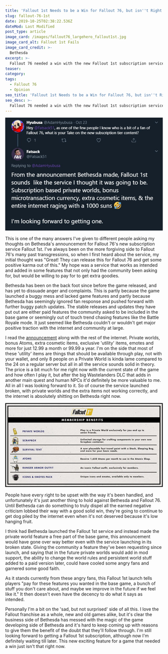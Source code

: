 ```yaml
---
title: 'Fallout 1st Needs to be a Win for Fallout 76, but isn''t Right Now'
slug: fallout-76-1st
date: 2019-10-25T02:38:22.536Z
dateMod: Last Modified
post_type: article
image_card: /images/fallout76_largehero_fallout1st.jpg
image_card_alt: Fallout 1st Fails
image_card_credit: >-
  Bethesda
excerpt: >-
  Fallout 76 needed a win with the new Fallout 1st subscription service, but the backlash seems to prove it wasn't.
teaser:
category:
tags:
  - Fallout 76
  - Opinion
seo_title: 'Fallout 1st Needs to be a Win for Fallout 76, but isn''t Right Now'
seo_desc: >-
  Fallout 76 needed a win with the new Fallout 1st subscription service, but the backlash seems to prove it wasn't. It's in my humble opinion that had Bethesda released the private world feature for free at launch, the whole service would have been much better received. Regardless I'm looking forward to getting Fallout 1st after the Wastelanders DLC comes out.
---
```

<section class="flex justify-center mb-4">
<a href="https://twitter.com/Fatsackfails/status/1187203536578367488" target="_blank"><img src="/images/twitter-grab-01.jpg" alt="tweet in where Fatsack answers a question about Fallout 76's Fallout 1st service"></a>
</section>

This is one of the many answers I've given to different people asking my thoughts on Bethesda's announcement for Fallout 76's new subscription service Fallout 1st. I've always been on the more forgiving side to Fallout 76's many past transgressions, so when I first heard about the service, my initial thought was "Great! They can release this for Fallout 76 and get some positive karma out of this." My hope was a service that works as intended and added in some features that not only had the community been asking for, but would be willing to pay for to get extra goodies.

Bethesda has been on the back foot since before the game released, and has yet to dissuade anger and complaints. This is partly because the game launched a buggy mess and lacked game features and partly because Bethesda has seemingly ignored fan response and pushed forward with further buggy patch updates. The stable releases and updates they have put out are either paid features the community asked to be included in the base game or seemingly out of touch trend chasing features like the Battle Royale mode. It just seemed like Bethesda couldn't or wouldn't get major positive traction with the internet and community at large.

I read the <a href="https://fallout.bethesda.net/en/article/3r1YDnDtyO1CtNFbJX6RBJ/fallout-76-fallout-1st-launch" target="_blank">announcement</a> along with the rest of the internet. Private worlds, bonus Atoms, extra cosmetic items, exclusive 'utility' items, emotes and more for just 12.99 a month or 99.99 a year. I'm on the side that most of these 'utility' items are things that should be available through play, not with your wallet, and only 8 people on a Private World is kinda lame compared to the 24 on a regular server but all in all the service sounds solid in theory. The price is a bit much for me right now with the current state of the game and how often I play it, but after the big Wastelanders DLC that adds in another main quest and human NPCs it'd definitely be more valuable to me. All in all I was looking forward to it. So of course the service launched broken, with private worlds and the extra items not working correctly, and the internet is absolutely shitting on Bethesda right now.
<section class="flex justify-center mb-4">
<img src="/images/fallout76_fallout1st_benefits.jpg" alt="description of features for Fallout 1st from Bethesda's website">
</section>

People have every right to be upset with the way it's been handled, and unfortunately it's just another thing to hold against Bethesda and Fallout 76. Until Bethesda can do something to truly dispel all the earned negative criticism lobbed their way with a good solid win, they're going to continue to get dog piled by the internet even when it's not deserved because it's low hanging fruit.

I think had Bethesda launched the Fallout 1st service and instead made the private world feature a free part of the base game, this announcement would have gone over way better even with the service launching in its broken state. Giving the community a feature they've been requesting since launch, and saying that in the future private worlds would add in mod support, the ability to change the world rules and persistent world stuff added to a paid version later, could have cooled some angry fans and garnered some good faith.

As it stands currently from these angry fans, this Fallout 1st launch tells players "pay for these features you wanted in the base game, a bunch of stuff you don't care about, and maybe we improve in the future if we feel like it." It then doesn't even have the decency to do what it says as intended.

Personally I'm a bit on the 'sad, but not surprised' side of all this. I love the Fallout franchise as a whole, new and old games alike, but it's clear the business side of Bethesda has messed with the magic of the game developing side of Bethesda and it's hard to keep coming up with reasons to give them the benefit of the doubt that they'll follow through. I'm still looking forward to getting a Fallout 1st subscription, although now I'm definitely waiting till later. This new exciting feature for a game that needed a win just isn't that right now.
